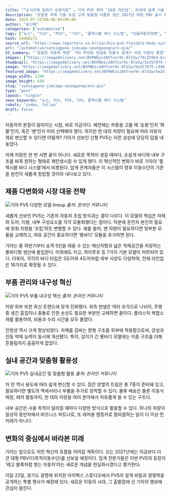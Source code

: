 ```yaml
---
title: "“순식간에 짐차가 승용차로” … 기아 PV5 최대 ’16종 라인업’, 차세대 설계 기술 공개"
description: "조립형 차체 기술 도입 고객 맞춤형 다품종 생산 2027년 대형 PBV 출시 예고 ..."
date: 2025-07-21T08:06:05+09:00
author: "윤신애"
categories: ["automotive"]
tags: ["뉴스", "이슈", "PV5", "기아", "플렉시블 바디 시스템", "모듈자동차혁명", "다품종맞춤모빌리티"]
hash: b4d84273
source_url: "https://www.reportera.co.kr/car/kia-pv5-flexible-body-system/"
url: "/automotive/sunsiggane-jimcaga-seungyongcaro-gia/"
h5_summary: "‘맞춤형 자동차 혁명’ 기아 PV5로 현실화 모듈식 설계가 바꾼 이동의 풍경"
images: ["https://imagedelivery.net/BhPWbivJAhTvor9c-8lV2w/79c259b4-6c45-417c-79a2-d5eeb3501100/public", "https://imagedelivery.net/BhPWbivJAhTvor9c-8lV2w/5e257975-c3d6-48ff-7185-0924429b8600/public", "https://imagedelivery.net/BhPWbivJAhTvor9c-8lV2w/b3958745-2d8e-49eb-6acc-19120d311d00/public", "https://imagedelivery.net/BhPWbivJAhTvor9c-8lV2w/7b7d6bbe-e9cd-4af7-1ca2-53a3c27ca200/public"]
thumbnail: "https://imagedelivery.net/BhPWbivJAhTvor9c-8lV2w/5e257975-c3d6-48ff-7185-0924429b8600/public"
image: "https://imagedelivery.net/BhPWbivJAhTvor9c-8lV2w/5e257975-c3d6-48ff-7185-0924429b8600/public"
featured_image: "https://imagedelivery.net/BhPWbivJAhTvor9c-8lV2w/5e257975-c3d6-48ff-7185-0924429b8600/public"
image_width: 1200
image_height: 630
slug: "sunsiggane-jimcaga-seungyongcaro-gia"
type: "post"
layout: "single"
news_keywords: "뉴스, 이슈, PV5, 기아, 플렉시블 바디 시스템"
robots: "index, follow"
draft: false
---
```


자동차의 본질이 달라지는 시점, 바로 지금이다. 예전에는 차종을 고를 때 ‘승용’인지 ‘화물’인지, 혹은 ‘밴’인지 미리 선택해야 했다. 하지만 한 대의 차량이 필요에 따라 자유자재로 변신할 수 있다면 어떨까? 기아가 선보인 신형 PV5는 이런 상상에 당당히 답을 내놓았다.  

이제 차량은 한 번 사면 끝이 아니다. 새로운 목적이 생길 때마다, 손쉽게 바디와 내부 구조를 바꿔 원하는 형태로 재탄생시킬 수 있게 됐다. 이 혁신적인 변화가 바로 기아의 ‘플렉시블 바디 시스템’에서 비롯된다. 업계 관계자들은 이 시스템이 향후 이동수단의 기준을 완전히 새롭게 정립할 것이라 내다보고 있다.

## 제품 다변화와 시장 대응 전략

![기아 PV5 다양한 모델 lineup](https://imagedelivery.net/BhPWbivJAhTvor9c-8lV2w/79c259b4-6c45-417c-79a2-d5eeb3501100/public)
*출처: 온라인 커뮤니티*


새롭게 선보인 PV5는 기존의 자동차 조립 방식과는 결이 다르다. 이 모델의 핵심은 차체와 도어, 지붕, 내부 구성요소를 각각 모듈화했다는 점이다. 덕분에 운전자 본인의 필요에 맞춰 차량을 ‘조립’하듯 변형할 수 있다. 예를 들어, 밴 차량이 필요하다면 뒷부분 모듈을 교체하고, 여유 공간이 중요하다면 ‘롱바디’ 모듈을 추가하면 된다.

기아는 올 하반기부터 승객 5인을 태울 수 있는 패신저형과 넓은 적재공간을 자랑하는 롱바디형 생산에 돌입한다. 이외에도 카고, 하이루프 등 7가지 기본 모델이 마련되어 있다. 더욱이, 각각의 바디 타입은 3도어와 4도어처럼 세부 사양도 다양하여, 전체 라인업은 16가지로 확장될 수 있다.

## 부품 관리와 내구성 혁신

![기아 PV5 부품 내구성 혁신](https://imagedelivery.net/BhPWbivJAhTvor9c-8lV2w/7b7d6bbe-e9cd-4af7-1ca2-53a3c27ca200/public)
*출처: 온라인 커뮤니티*


차량 외부 또한 최신 트렌드에 맞게 진화했다. 외측 판넬은 여러 조각으로 나뉘어, 주행 중 생긴 흠집이나 충돌로 인한 손상도 필요한 부분만 교체하면 끝이다. 플라스틱 복합소재를 활용하여, 비용과 수리 시간을 모두 줄였다.

안정성 역시 크게 향상되었다. 차체를 감싸는 환형 구조를 외부에 적용함으로써, 강성과 진동 억제 능력이 동시에 개선됐다. 특히, 길이가 긴 롱바디 모델에는 이중 구조를 더해 흔들림까지 꼼꼼하게 잡았다.

## 실내 공간과 맞춤형 활용성

![기아 PV5 실내공간 및 맞춤형 활용](https://imagedelivery.net/BhPWbivJAhTvor9c-8lV2w/b3958745-2d8e-49eb-6acc-19120d311d00/public)
*출처: 온라인 커뮤니티*


차 안 역시 용도에 따라 쉽게 변신할 수 있다. 짐칸 양옆의 트림은 총 7종이 준비돼 있고, 필요하다면 별도의 액세서리나 부품을 추가로 장착할 수 있다. 물류 배송은 물론 이동식 매장, 레저 활동까지, 한 대의 차량을 여러 분야에서 자유롭게 쓸 수 있는 구조다.

내부 공간은 사용 목적이 달라질 때마다 다양한 방식으로 활용할 수 있다. 하나의 차량이 일상의 동반자에서 비즈니스 파트너로, 또 레저용 캠핑카로 탈바꿈하는 일이 더 이상 먼 미래가 아니다.

## 변화의 중심에서 바라본 미래

기아는 앞으로도 이런 혁신의 흐름을 이어갈 계획이다. 오는 2027년에는 지금보다 더 큰 대형 PBV(다목적이동수단)를 선보일 예정이다. 업계 전문가들은 이번 PV5의 등장이 ‘레고 블록처럼 쌓는 자동차’라는 새로운 개념을 현실화시켰다고 평가한다.

이달 22일, 경기도 광명에 위치한 아이벡스 스튜디오에서 PV5의 설계 비밀과 경쟁력을 공개하는 특별 행사가 예정돼 있다. 새로운 이동의 시대, 그 출발점에 선 기아의 행보에 관심이 쏠린다.
